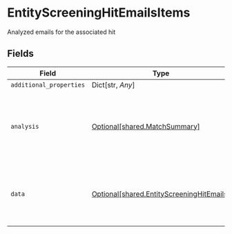 # EntityScreeningHitEmailsItems

Analyzed emails for the associated hit


## Fields

| Field                                                                                        | Type                                                                                         | Required                                                                                     | Description                                                                                  |
| -------------------------------------------------------------------------------------------- | -------------------------------------------------------------------------------------------- | -------------------------------------------------------------------------------------------- | -------------------------------------------------------------------------------------------- |
| `additional_properties`                                                                      | Dict[str, *Any*]                                                                             | :heavy_minus_sign:                                                                           | N/A                                                                                          |
| `analysis`                                                                                   | [Optional[shared.MatchSummary]](../../models/shared/matchsummary.md)                         | :heavy_minus_sign:                                                                           | Summary object reflecting the match result of the associated data                            |
| `data`                                                                                       | [Optional[shared.EntityScreeningHitEmails]](../../models/shared/entityscreeninghitemails.md) | :heavy_minus_sign:                                                                           | Email address information for the associated entity watchlist hit                            |